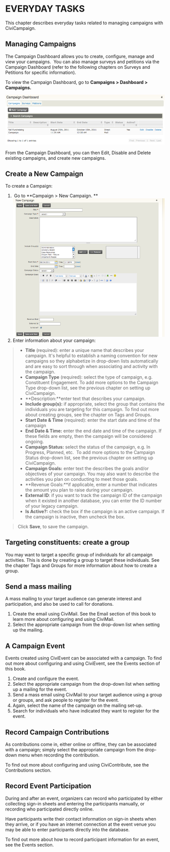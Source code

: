 EVERYDAY TASKS
==============

This chapter describes everyday tasks related to managing campaigns with
CiviCampaign.

Managing Campaigns
------------------

The Campaign Dashboard allows you to create, configure, manage and view
your campaigns.  You can also manage surveys and petitions via the
Campaign Dashboard (refer to the following chapters on Surveys and
Petitions for specific information).

To view the Campaign Dashboard, go to **Campaigns > Dashboard >
Campaigns.**

![](/images/campaign_everyday_dashboard.png) 

From the Campaign Dashboard, you can then Edit, Disable and Delete
existing campaigns, and create new campaigns. 

Create a New Campaign
---------------------

To create a Campaign:

1.   Go to **Campaign > New Campaign. 
    **![](/images/campaign_everyday_newcampaign.png)
2.  Enter information about your campaign:

> -   **Title** (required): enter a unique name that describes your
>     campaign. It's helpful to establish a naming convention for new
>     campaigns so they alphabetize in drop-down lists automatically and
>     are easy to sort through when associating and activity with the
>     campaign. 
> -   **Campaign Type** (required): select the type of campaign, e.g.
>     Constituent Engagement. To add more options to the Campaign Type
>     drop-down list, see the previous chapter on setting up
>     CiviCampaign. 
> -   **Description:**enter text that describes your campaign. 
> -   **Include group(s):** if appropriate, select the group that
>     contains the individuals you are targeting for this campaign. To
>     find out more about creating groups, see the chapter on Tags and
>     Groups.
> -   **Start Date & Time** (required): enter the start date and time of
>     the campaign
> -   **End Date & Time:** enter the end date and time of the campaign.
>     If these fields are empty, then the campaign will be considered
>     ongoing.
> -   **Campaign Status:** select the status of the campaign, e.g. In
>     Progress, Planned, etc.  To add more options to the Campaign
>     Status drop-down list, see the previous chapter on setting up
>     CiviCampaign.
> -   **Campaign Goals:** enter text the describes the goals and/or
>     objectives of your campaign. You may also want to describe the
>     activities you plan on conducting to meet those goals. 
> -   **Revenue Goals:**if applicable, enter a number that indicates the
>     amount you plan to raise during your campaign. 
> -   **External ID**: if you want to track the campaign ID of the
>     campaign when it existed in another database, you can enter the ID
>     number of your legacy campaign. 
> -   **Is Active?:** check the box if the campaign is an active
>     campaign. If the campaign is inactive, then uncheck the box.

> Click **Save**, to save the campaign.

Targeting constituents: create a group
--------------------------------------

You may want to target a specific group of individuals for all campaign
activities. This is done by creating a group to target these
individuals. See the chapter Tags and Groups for more information about
how to create a group. 

Send a mass mailing
-------------------

A mass mailing to your target audience can generate interest and
participation, and also be used to call for donations.  

1.  Create the email using CiviMail. See the Email section of this book
    to learn more about configuring and using CiviMail.
2.  Select the appropriate campaign from the drop-down list when setting
    up the mailing. 

**A Campaign Event**
--------------------

Events created using CiviEvent can be associated with a campaign. To
find out more about configuring and using CiviEvent, see the Events
section of this book.

1.  Create and configure the event.
2.  Select the appropriate campaign from the drop-down list when setting
    up a mailing for the event. 
3.  Send a mass email using CiviMail to your target audience using a
    group or groups, and ask people to register for the event. 
4.  Again, select the name of the campaign on the mailing set-up. 
5.  Search for individuals who have indicated they want to register for
    the event.

Record Campaign Contributions
-----------------------------

As contributions come in, either online or offline, they can be
associated with a campaign; simply select the appropriate campaign from
the drop-down menu when recording the contribution.

To find out more about configuring and using CiviContribute, see the
Contributions section.

Record Event Participation
--------------------------

During and after an event, organizers can record who participated by
either collecting sign-in sheets and entering the participants manually,
or recording who participated directly online.

Have participants write their contact information on sign-in sheets when
they arrive, or if you have an internet connection at the event venue
you may be able to enter participants directly into the database.

To find out more about how to record participant information for an
event, see the Events section.
